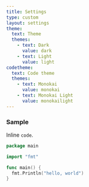 ```yaml
---
title: Settings
type: custom
layout: settings
theme:
  text: Theme
  themes:
    - text: Dark
      value: dark
    - text: Light
      value: light
codetheme:
  text: Code theme
  themes:
    - text: Monokai
      value: monokai
    - text: Monokai Light
      value: monokailight
---
```


### Sample

Inline `code`.

```go
package main

import "fmt"

func main() {
  fmt.Println("hello, world")
}
```

